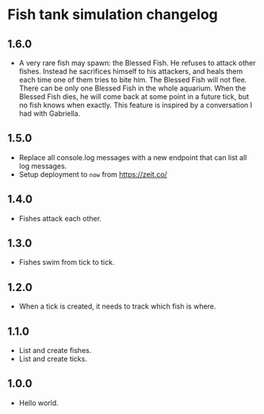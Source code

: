 # Fish tank simulation changelog

## 1.6.0
- A very rare fish may spawn: the Blessed Fish. He refuses to attack other fishes. Instead he sacrifices himself to his attackers, and heals them each time one of them tries to bite him. The Blessed Fish will not flee. There can be only one Blessed Fish in the whole aquarium. When the Blessed Fish dies, he will come back at some point in a future tick, but no fish knows when exactly. This feature is inspired by a conversation I had with Gabriella.

## 1.5.0
- Replace all console.log messages with a new endpoint that can list all log messages.
- Setup deployment to `now` from https://zeit.co/

## 1.4.0
- Fishes attack each other.

## 1.3.0
- Fishes swim from tick to tick.

## 1.2.0
- When a tick is created, it needs to track which fish is where.

## 1.1.0
- List and create fishes.
- List and create ticks.

## 1.0.0
- Hello world.
